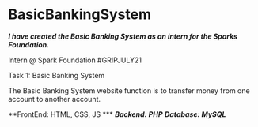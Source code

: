 # BasicBankingSystem
***I have created the Basic Banking System as an intern for the Sparks Foundation.***

Intern @ Spark Foundation
#GRIPJULY21

Task 1: Basic Banking System

The Basic Banking System website function is to transfer money from one account to another account.

**FrontEnd: HTML, CSS, JS ***
***Backend: PHP***
***Database: MySQL***
      
